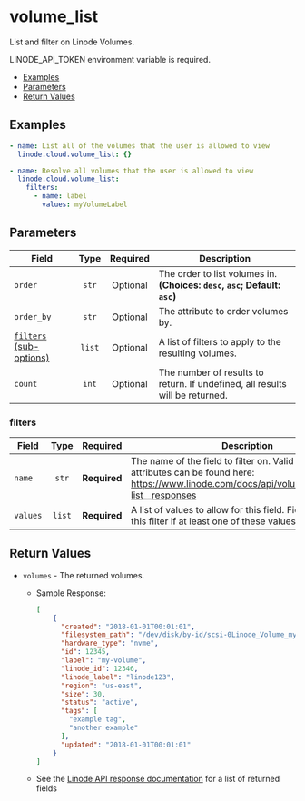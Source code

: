 # volume_list

List and filter on Linode Volumes.

LINODE_API_TOKEN environment variable is required.

- [Examples](#examples)
- [Parameters](#parameters)
- [Return Values](#return-values)

## Examples

```yaml
- name: List all of the volumes that the user is allowed to view
  linode.cloud.volume_list: {}
```

```yaml
- name: Resolve all volumes that the user is allowed to view
  linode.cloud.volume_list:
    filters:
      - name: label
        values: myVolumeLabel
```


## Parameters

| Field     | Type | Required | Description                                                                  |
|-----------|------|----------|------------------------------------------------------------------------------|
| `order` | <center>`str`</center> | <center>Optional</center> | The order to list volumes in.  **(Choices: `desc`, `asc`; Default: `asc`)** |
| `order_by` | <center>`str`</center> | <center>Optional</center> | The attribute to order volumes by.   |
| [`filters` (sub-options)](#filters) | <center>`list`</center> | <center>Optional</center> | A list of filters to apply to the resulting volumes.   |
| `count` | <center>`int`</center> | <center>Optional</center> | The number of results to return. If undefined, all results will be returned.   |

### filters

| Field     | Type | Required | Description                                                                  |
|-----------|------|----------|------------------------------------------------------------------------------|
| `name` | <center>`str`</center> | <center>**Required**</center> | The name of the field to filter on. Valid filterable attributes can be found here: https://www.linode.com/docs/api/volumes/#volumes-list__responses   |
| `values` | <center>`list`</center> | <center>**Required**</center> | A list of values to allow for this field. Fields will pass this filter if at least one of these values matches.   |

## Return Values

- `volumes` - The returned volumes.

    - Sample Response:
        ```json
        [
            {
              "created": "2018-01-01T00:01:01",
              "filesystem_path": "/dev/disk/by-id/scsi-0Linode_Volume_my-volume",
              "hardware_type": "nvme",
              "id": 12345,
              "label": "my-volume",
              "linode_id": 12346,
              "linode_label": "linode123",
              "region": "us-east",
              "size": 30,
              "status": "active",
              "tags": [
                "example tag",
                "another example"
              ],
              "updated": "2018-01-01T00:01:01"
            }
        ]
        ```
    - See the [Linode API response documentation](https://www.linode.com/docs/api/volumes/#volumes-list__response-samples) for a list of returned fields


